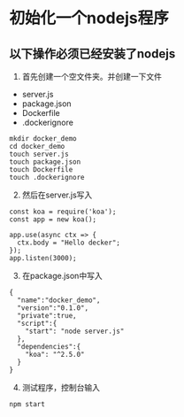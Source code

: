# 初始化一个nodejs程序
## 以下操作必须已经安装了nodejs
1. 首先创建一个空文件夹。并创建一下文件
* server.js
* package.json
* Dockerfile
* .dockerignore
```
mkdir docker_demo
cd docker_demo
touch server.js
touch package.json
touch Dockerfile
touch .dockerignore
```
2. 然后在server.js写入

```
const koa = require('koa');
const app = new koa();

app.use(async ctx => {
  ctx.body = "Hello decker";
});
app.listen(3000);
```
3. 在package.json中写入

```
{
  "name":"docker_demo",
  "version":"0.1.0",
  "private":true,
  "script":{
    "start": "node server.js"
  },
  "dependencies":{
    "koa": "^2.5.0"
  }
}
```

4. 测试程序，控制台输入

```
npm start
```
